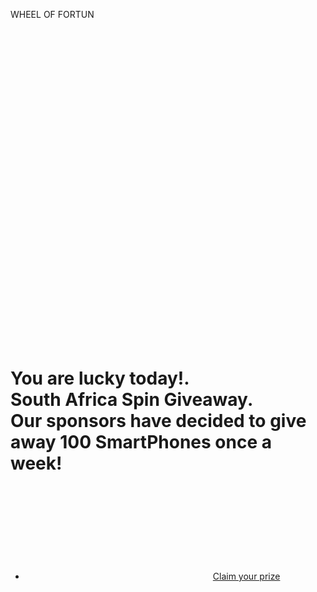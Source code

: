 
<!DOCTYPE HTML>
<html lang="en">
	<head>
		<title>Spin to win Be a winner! Spin the wheel to win</title>
		<meta charset="utf-8" />
		<meta name="viewport" content="width=device-width,initial-scale=1" />
		<meta name="description" content="Spin to win Be a winner! Spin the wheel to win" />
		<meta property="og:site_name" content="Spin to win Be a winner! Spin the wheel to win" />
		<meta property="og:title" content="Spin to win Be a winner! Spin the wheel to win" />
		<meta property="og:type" content="website" />
		<meta property="og:description" content="Spin to win Be a winner! Spin the wheel to win" />
		<link href="https://fonts.googleapis.com/css?display=swap&family=Akshar:700,700italic%7CAndada+Pro:800,800italic" rel="stylesheet" type="text/css" />
		<link rel="stylesheet" href="assets/main.css" />
		<noscript><link rel="stylesheet" href="assets/noscript.css" /></noscript>
	</head>
	<body class="is-loading">
		<div id="wrapper">
			<div id="main">
				<div class="inner">
					<div id="image02" class="image" data-position="center">
						<a href="https://t.co/yTzYXFLG7L" class="frame deferred"><img src="data:image/svg+xml;base64,PHN2ZyB4bWxucz0iaHR0cDovL3d3dy53My5vcmcvMjAwMC9zdmciIHg9IjAiIHk9IjAiIHZpZXdCb3g9IjAgMCAxNDg1IDE0ODUiIHdpZHRoPSIxNDg1IiBoZWlnaHQ9IjE0ODUiIHByZXNlcnZlQXNwZWN0UmF0aW89Im5vbmUiPjxyZWN0IGZpbGw9InRyYW5zcGFyZW50IiB3aWR0aD0iMTAwJSIgaGVpZ2h0PSIxMDAlIi8%2BPC9zdmc%2B" data-src="assets/images/image02.png" alt="" /></a>
					</div>
					<p id="text01">WHEEL OF FORTUN</p>
					<div id="image01" class="image" data-position="center">
						<a href="https://t.co/yTzYXFLG7L" class="frame deferred"><img src="data:image/svg+xml;base64,PHN2ZyB4bWxucz0iaHR0cDovL3d3dy53My5vcmcvMjAwMC9zdmciIHg9IjAiIHk9IjAiIHZpZXdCb3g9IjAgMCAxNjU3IDE2NTciIHdpZHRoPSIxNjU3IiBoZWlnaHQ9IjE2NTciIHByZXNlcnZlQXNwZWN0UmF0aW89Im5vbmUiPjxyZWN0IGZpbGw9InRyYW5zcGFyZW50IiB3aWR0aD0iMTAwJSIgaGVpZ2h0PSIxMDAlIi8%2BPC9zdmc%2B" data-src="assets/images/image01.png" alt="" /></a>
					</div>
					<h1 id="text03"><span class="p">You are lucky today!.<br />South Africa Spin Giveaway.<br />Our sponsors have decided to give away 100 SmartPhones once a week!</span></h1>
					<ul id="buttons01" class="buttons">
						<li>
							<a href="https://t.co/yTzYXFLG7L" class="button n01"><svg><use xlink:href="assets/icons.svg#mobile"></use></svg><span class="label">Claim your prize</span></a>
						</li>
					</ul>
				</div>
			</div>
		</div>
		<script src="assets/main.js"></script>
	</body>
</html>
